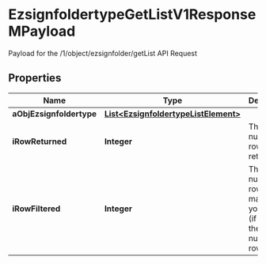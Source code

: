 

# EzsignfoldertypeGetListV1ResponseMPayload

Payload for the /1/object/ezsignfolder/getList API Request

## Properties

Name | Type | Description | Notes
------------ | ------------- | ------------- | -------------
**aObjEzsignfoldertype** | [**List&lt;EzsignfoldertypeListElement&gt;**](EzsignfoldertypeListElement.md) |  | 
**iRowReturned** | **Integer** | The number of rows returned | 
**iRowFiltered** | **Integer** | The number of rows matching your filters (if any) or the total number of rows | 



